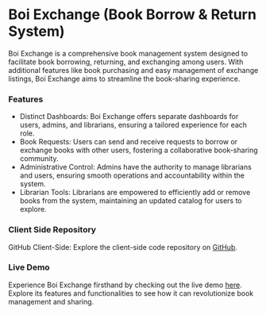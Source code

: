 # Boi Exchange (Book Borrow & Return System)
Boi Exchange is a comprehensive book management system designed to facilitate book borrowing, returning, and exchanging among users. With additional features like book purchasing and easy management of exchange listings, Boi Exchange aims to streamline the book-sharing experience.

### Features
- Distinct Dashboards: Boi Exchange offers separate dashboards for users, admins, and librarians, ensuring a tailored experience for each role.
- Book Requests: Users can send and receive requests to borrow or exchange books with other users, fostering a collaborative book-sharing community.
- Administrative Control: Admins have the authority to manage librarians and users, ensuring smooth operations and accountability within the system.
- Librarian Tools: Librarians are empowered to efficiently add or remove books from the system, maintaining an updated catalog for users to explore.

### Client Side Repository
GitHub Client-Side: Explore the client-side code repository on [GitHub](https://github.com/shamsad-alam-meraj/boi-exchange-client).

### Live Demo
Experience Boi Exchange firsthand by checking out the live demo [here](https://boi-exchange-web.web.app/). Explore its features and functionalities to see how it can revolutionize book management and sharing.
